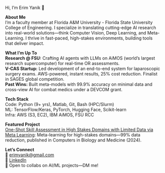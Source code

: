 Hi, I’m Erim Yanik 👋

**About Me**  
I’m a faculty member at Florida A&M University - Florida State University College of Engineering. I specialize in translating cutting-edge AI research into real-world solutions—think Computer Vision, Deep Learning, and Meta-Learning. I thrive in fast-paced, high-stakes environments, building tools that deliver impact.

**What I’m Up To**  
**Research @ FSU:** Crafting AI agents with LLMs on AiMOS (world’s largest research supercomputer) for real-time OR assessments.  
**V-CAS Startup:** Led development of an end-to-end system for laparoscopic surgery exams. AWS-powered, instant results, 25% cost reduction. Finalist in SAGES global competition.  
**Past Wins:** Built meta-models with 99.9% accuracy on minimal data and cross-view AI for combat medics under a DEVCOM grant.

**Tech Stack**  
Code: Python (9+ yrs), Matlab, Git, Bash (HPC/Slurm)  
ML: TensorFlow/Keras, PyTorch, Hugging Face, Scikit-learn  
Infra: AWS (S3, EC2), IBM AiMOS, FSU RCC  

**Featured Project**  
[One-Shot Skill Assessment in High Stakes Domains with Limited Data via Meta Learning](https://github.com/yaniker/One-shot-skill-assessment-in-high-stakes-domains-with-limited-data-via-meta-learning): Meta-learning for high-stakes domains—99% data reduction, published in Computers in Biology and Medicine (2024).

**Let’s Connect**  
📧 erimyanik@gmail.com  
🔗 [LinkedIn](https://www.linkedin.com/in/erim-yanik/)  
💬 Open to collabs on AI/ML projects—DM me!

<!---
yaniker/yaniker is a ✨ special ✨ repository because its `README.md` (this file) appears on your GitHub profile.
You can click the Preview link to take a look at your changes.
--->
